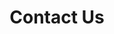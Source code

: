 ---
layout: default
title: Contact Us
permalink: "/:path/:basename/"
description: Ways to reach out and connect with the Coalition
sections:
- template: hero
  style: Standard
  image: "/assets/images/computer-6720x4480.jpg"
  heading: Contact Us
  subtitle: page-description
  gradient: true
  alt_text: Person on laptop
- template: text-area
  style: Two Column
  text_area: <h3>Email</h3><p>CannabisEquityIL@gmail.com - <a href="CannabisEquityIL@gmail.com"
    title="">launch email</a></p>
  heading: Ways to Connect
  column_two: '<h3>Social Media</h3><p>Follow us on <a href="" title="">Instagram</a>,
    <a href="https://www.facebook.com/CannaEquityIL/?ref=page_internal" title="">Facebook</a>,
    and <a href="https://twitter.com/CannaEquityIL/" title="">Twitter</a> using #CannabisEquityIL
    and #CannabisCBA</p>'

---